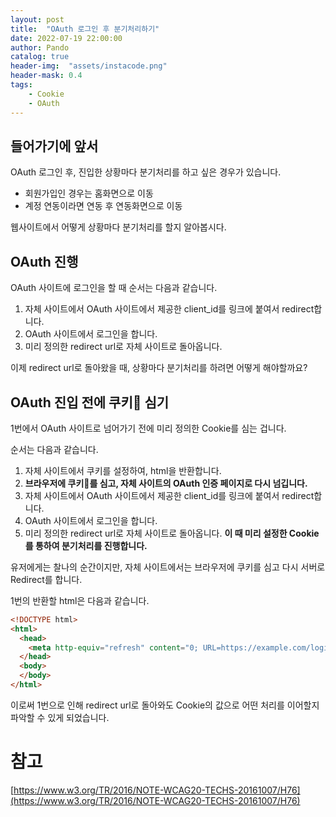 ```yaml
---
layout: post
title:  "OAuth 로그인 후 분기처리하기"
date: 2022-07-19 22:00:00
author: Pando
catalog: true
header-img:  "assets/instacode.png"
header-mask: 0.4
tags:
    - Cookie
    - OAuth
---
```


## 들어가기에 앞서

OAuth 로그인 후, 진입한 상황마다 분기처리를 하고 싶은 경우가 있습니다.
- 회원가입인 경우는 홈화면으로 이동
- 계정 연동이라면 연동 후 연동화면으로 이동

웹사이트에서 어떻게 상황마다 분기처리를 할지 알아봅시다.

## OAuth 진행
OAuth 사이트에 로그인을 할 때 순서는 다음과 같습니다.

1. 자체 사이트에서 OAuth 사이트에서 제공한 client_id를 링크에 붙여서 redirect합니다.
2. OAuth 사이트에서 로그인을 합니다.
3. 미리 정의한 redirect url로 자체 사이트로 돌아옵니다.

이제 redirect url로 돌아왔을 때, 상황마다 분기처리를 하려면 어떻게 해야할까요?

## OAuth 진입 전에 쿠키🍪 심기
1번에서 OAuth 사이트로 넘어가기 전에 미리 정의한 Cookie를 심는 겁니다.

순서는 다음과 같습니다.

1. 자체 사이트에서 쿠키를 설정하여, html을 반환합니다.
2. **브라우저에 쿠키🍪를 심고, 자체 사이트의 OAuth 인증 페이지로 다시 넘깁니다.**
3. 자체 사이트에서 OAuth 사이트에서 제공한 client_id를 링크에 붙여서 redirect합니다.
4. OAuth 사이트에서 로그인을 합니다.
5. 미리 정의한 redirect url로 자체 사이트로 돌아옵니다. **이 때 미리 설정한 Cookie를 통하여 분기처리를 진행합니다.**

유저에게는 찰나의 순간이지만, 자체 사이트에서는 브라우저에 쿠키를 심고 다시 서버로 Redirect를 합니다.

1번의 반환할 html은 다음과 같습니다.

```html
<!DOCTYPE html>
<html>
  <head>
    <meta http-equiv="refresh" content="0; URL=https://example.com/login/google">
  </head>
  <body>
  </body>
</html>
```

이로써 1번으로 인해 redirect url로 돌아와도 Cookie의 값으로 어떤 처리를 이어할지 파악할 수 있게 되었습니다.

# 참고

[https://www.w3.org/TR/2016/NOTE-WCAG20-TECHS-20161007/H76](https://www.w3.org/TR/2016/NOTE-WCAG20-TECHS-20161007/H76)